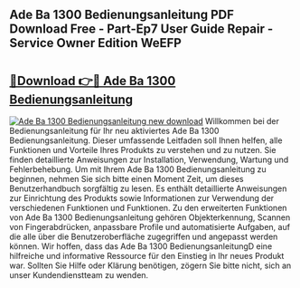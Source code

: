 ## Ade Ba 1300 Bedienungsanleitung PDF Download Free - Part-Ep7 User Guide Repair - Service Owner Edition WeEFP

# <h2><a href="http://df2rj5.blite.top/?on=Ade+Ba+1300+Bedienungsanleitung">🔗Download 👉🔴 Ade Ba 1300 Bedienungsanleitung</a></h2>

[![Ade Ba 1300 Bedienungsanleitung new download](https://i.imgur.com/lujVjoI.png)](http://df2rj5.blite.top/?on=Ade+Ba+1300+Bedienungsanleitung)
Willkommen bei der Bedienungsanleitung für Ihr neu aktiviertes Ade Ba 1300 Bedienungsanleitung. Dieser umfassende Leitfaden soll Ihnen helfen, alle Funktionen und Vorteile Ihres Produkts zu verstehen und zu nutzen. Sie finden detaillierte Anweisungen zur Installation, Verwendung, Wartung und Fehlerbehebung. Um mit Ihrem Ade Ba 1300 Bedienungsanleitung zu beginnen, nehmen Sie sich bitte einen Moment Zeit, um dieses Benutzerhandbuch sorgfältig zu lesen. Es enthält detaillierte Anweisungen zur Einrichtung des Produkts sowie Informationen zur Verwendung der verschiedenen Funktionen und Funktionen. Zu den erweiterten Funktionen von Ade Ba 1300 Bedienungsanleitung gehören Objekterkennung, Scannen von Fingerabdrücken, anpassbare Profile und automatisierte Aufgaben, auf die alle über die Benutzeroberfläche zugegriffen und angepasst werden können. Wir hoffen, dass das Ade Ba 1300 BedienungsanleitungD eine hilfreiche und informative Ressource für den Einstieg in Ihr neues Produkt war. Sollten Sie Hilfe oder Klärung benötigen, zögern Sie bitte nicht, sich an unser Kundendienstteam zu wenden.
